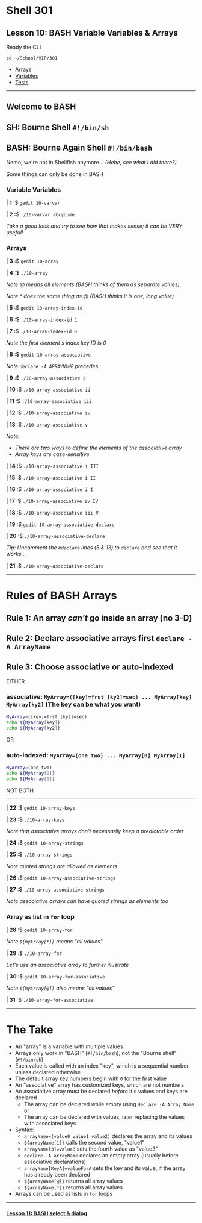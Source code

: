 # Shell 301
## Lesson 10: BASH Variable Variables & Arrays

Ready the CLI

`cd ~/School/VIP/301`

- [Arrays](https://github.com/inkVerb/vip/blob/master/Cheat-Sheets/Arrays.md)
- [Variables](https://github.com/inkVerb/vip/blob/master/Cheat-Sheets/Variables.md)
- [Tests](https://github.com/inkVerb/vip/blob/master/Cheat-Sheets/Tests.md)

___

## Welcome to BASH
## SH: Bourne Shell `#!/bin/sh`
## BASH: Bourne Again Shell `#!/bin/bash`

Nemo, we're not in Shellfish anymore... *(Hehe, see what I did there?)*

Some things can only be done in BASH

### Variable Variables

| **1** :$ `gedit 10-varvar`

| **2** :$ `./10-varvar abcyoume`

*Take a good look and try to see how that makes sense; it can be VERY useful!*

### Arrays

| **3** :$ `gedit 10-array`

| **4** :$ `./10-array`

*Note @ means all elements (BASH thinks of them as separate values)*

*Note * does the same thing as @ (BASH thinks it is one, long value)*

| **5** :$ `gedit 10-array-index-id`

| **6** :$ `./10-array-index-id 1`

| **7** :$ `./10-array-index-id 0`

*Note the first element's index key ID is 0*

| **8** :$ `gedit 10-array-associative`

*Note `declare -A ARRAYNAME` precedes*

| **9** :$ `./10-array-associative i`

| **10** :$ `./10-array-associative ii`

| **11** :$ `./10-array-associative iii`

| **12** :$ `./10-array-associative iv`

| **13** :$ `./10-array-associative v`

*Note:*
  - *There are two ways to define the elements of the associative array*
  - *Array keys are case-sensitive*

| **14** :$ `./10-array-associative i III`

| **15** :$ `./10-array-associative i II`

| **16** :$ `./10-array-associative i I`

| **17** :$ `./10-array-associative iv IV`

| **18** :$ `./10-array-associative iii V`

| **19** :$ `gedit 10-array-associative-declare`

| **20** :$ `./10-array-associative-declare`

*Tip: Uncomment the `#declare` lines (5 & 13) to `declare` and see that it works...*

| **21** :$ `./10-array-associative-declare`

___
# Rules of BASH Arrays
## Rule 1: An array *can't* go inside an array (no 3-D)
## Rule 2: Declare associative arrays first `declare -A ArrayName`
## Rule 3: Choose associative or auto-indexed
EITHER
### associative: `MyArray=([key]=frst [ky2]=sec) ... MyArray[key] MyArray[ky2]` (The key can be what you want)

```sh
MyArray=([key]=frst [ky2]=sec)
echo ${MyArray[key]}
echo ${MyArray[ky2]}

````
OR
### auto-indexed: `MyArray=(one two) ... MyArray[0] MyArray[1]`
```sh
MyArray=(one two)
echo ${MyArray[0]}
echo ${MyArray[1]}
```

NOT BOTH

___

| **22** :$ `gedit 10-array-keys`

| **23** :$ `./10-array-keys`

*Note that associative arrays don't necessarily keep a predictable order*

| **24** :$ `gedit 10-array-strings`

| **25** :$ `./10-array-strings`

*Note quoted strings are allowed as elements*

| **26** :$ `gedit 10-array-associative-strings`

| **27** :$ `./10-array-associative-strings`

*Note associative arrays can have quoted strings as elements too*

### Array as list in `for` loop

| **28** :$ `gedit 10-array-for`

*Note `${myArray[*]}` means "all values"*

| **29** :$ `./10-array-for`

*Let's use an associative array to further illustrate*

| **30** :$ `gedit 10-array-for-associative`

*Note `${myArray[@]}` also means "all values"*

| **31** :$ `./10-array-for-associative`

___

# The Take

- An "array" is a variable with multiple values
- Arrays only work in "BASH" (`#!/bin/bash`), not the "Bourne shell" (`#!/bin/sh`)
- Each value is called with an index "key", which is a sequential number unless declared otherwise
- The default array key numbers begin with `0` for the first value
- An "associative" array has customized keys, which are not numbers
- An associative array must be declared *before* it's values and keys are declared
  - The array can be declared while empty using `declare -A Array_Name` or
  - The array can be declared with values, later replacing the values with associated keys
- Syntax:
  - `arrayName=(value0 value1 value2)` declares the array and its values
  - `${arrayName[1]}` calls the second value, "value1"
  - `arrayName[3]=value3` sets the fourth value as "value3"
  - `declare -A arrayName` declares an empty array (usually before associative declarations)
  - `arrayName[KeyA]=valueForA` sets the key and its value, if the array has already been declared
  - `${arrayName[@]}` returns all array values
  - `${arrayName[*]}` returns all array values
- Arrays can be used as lists in `for` loops
___

#### [Lesson 11: BASH select & dialog](https://github.com/inkVerb/vip/blob/master/301-shell/Lesson-11.md)
